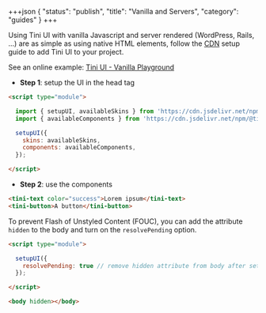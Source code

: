 +++json
{
  "status": "publish",
  "title": "Vanilla and Servers",
  "category": "guides"
}
+++

Using Tini UI with vanilla Javascript and server rendered (WordPress, Rails, ...) are as simple as using native HTML elements, follow the [CDN](/ui/get-started) setup guide to add Tini UI to your project.

See an online example: [Tini UI - Vanilla Playground](https://stackblitz.com/edit/tini-ui-vanilla-playground?file=index.html)

- **Step 1**: setup the UI in the head tag

```html
<script type="module">

  import { setupUI, availableSkins } from 'https://cdn.jsdelivr.net/npm/@tinijs/ui-bootstrap@0.21.0/bundled/setup.js';
  import { availableComponents } from 'https://cdn.jsdelivr.net/npm/@tinijs/ui-bootstrap@0.21.0/bundled/component.js';

  setupUI({
    skins: availableSkins,
    components: availableComponents,
  });

</script>
```

- **Step 2**: use the components

```html
<tini-text color="success">Lorem ipsum</tini-text>
<tini-button>A button</tini-button>
```

To prevent Flash of Unstyled Content (FOUC), you can add the attribute `hidden` to the body and turn on the `resolvePending` option.

```html
<script type="module">

  setupUI({
    resolvePending: true // remove hidden attribute from body after setup
  });

</script>

<body hidden></body>
```
